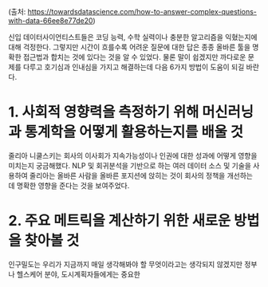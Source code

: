 (출처: https://towardsdatascience.com/how-to-answer-complex-questions-with-data-66ee8e77de20)

신입 데이터사이언티스트들은 코딩 능력, 수학 실력이나 충분한 알고리즘을 익혔는지에 대해 걱정한다. 그렇지만 시간이 흐를수록 어려운 질문에 대한 답은 종종 올바른 툴을 명확한 접근법과 합치는 것에 있다는 것을 알 수 있었다.
물론 말이 쉽겠지만 까다로운 문제를 다루고 호기심과 인내심을 가지고 해결하는데 다음 6가지 방법이 도움이 되길 바란다.

# 1. 사회적 영향력을 측정하기 위해 머신러닝과 통계학을 어떻게 활용하는지를 배울 것

줄리아 니쿨스키는 회사의 이사회가 지속가능성이나 인권에 대한 성과에 어떻게 영향을 미치는지 궁금해했다.
NLP 및 회귀분석을 기반으로 하는 여러 데이터 소스 및 기술을 사용하여 줄리아는 올바른 사람을 올바른 포지션에 앉히는 것이 회사의 정책을 개선하는 데 명확한 영향을 준다는 것을 보여주었다.


# 2. 주요 메트릭을 계산하기 위한 새로운 방법을 찾아볼 것

인구밀도는 우리가 지금까지 매일 생각해봐야 할 무엇이라고는 생각되지 않겠지만 정부나 헬스케어 분야, 도시계획자들에게는 중요한 





